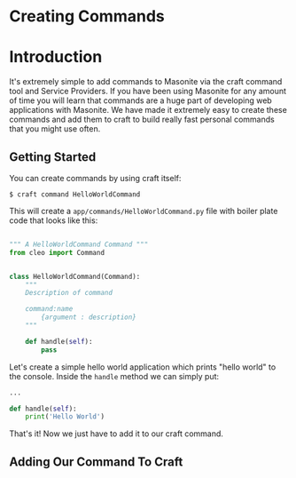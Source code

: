 # Creating Commands

# Introduction

It's extremely simple to add commands to Masonite via the craft command tool and Service Providers. If you have been using Masonite for any amount of time you will learn that commands are a huge part of developing web applications with Masonite. We have made it extremely easy to create these commands and add them to craft to build really fast personal commands that you might use often.

## Getting Started

You can create commands by using craft itself:

    $ craft command HelloWorldCommand
    
This will create a `app/commands/HelloWorldCommand.py` file with boiler plate code that looks like this:

```python

""" A HelloWorldCommand Command """
from cleo import Command


class HelloWorldCommand(Command):
    """
    Description of command

    command:name
        {argument : description}
    """

    def handle(self):
        pass
```

Let's create a simple hello world application which prints "hello world" to the console. Inside the `handle` method we can simply put:

```python
...

def handle(self):
    print('Hello World')
```

That's it! Now we just have to add it to our craft command.

## Adding Our Command To Craft






